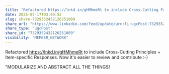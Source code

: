 ```yaml
---
title: "Refactored https://lnkd.in/gHMhmeRt to include Cross-Cutting Principles + Item-…"
date: 2025-05-17T03:49:52
slug: share-7329352432126251009
share_url: "https://www.linkedin.com/feed/update/urn:li:ugcPost:7329352432126251009"
share_type: "ugcPost"
share_id: "7329352432126251009"
visibility: "MEMBER_NETWORK"
---
```


Refactored https://lnkd.in/gHMhmeRt to include Cross-Cutting Principles + Item-specific Responses. Now it's easier to review and contribute :-)

"MODULARIZE AND ABSTRACT ALL THE THINGS!
